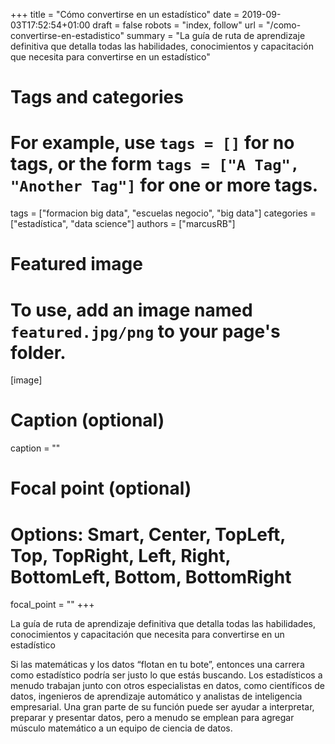 +++
title = "Cómo convertirse en un estadístico"
date = 2019-09-03T17:52:54+01:00
draft = false
robots = "index, follow"
url = "/como-convertirse-en-estadistico"
summary = "La guía de ruta de aprendizaje definitiva que detalla todas las habilidades, conocimientos y capacitación que necesita para convertirse en un estadístico"

# Tags and categories
# For example, use `tags = []` for no tags, or the form `tags = ["A Tag", "Another Tag"]` for one or more tags.
tags = ["formacion big data", "escuelas negocio", "big data"]
categories = ["estadística", "data science"]
authors = ["marcusRB"]



# Featured image
# To use, add an image named `featured.jpg/png` to your page's folder.
[image]
  # Caption (optional)
  caption = ""

  # Focal point (optional)
  # Options: Smart, Center, TopLeft, Top, TopRight, Left, Right, BottomLeft, Bottom, BottomRight
  focal_point = ""
+++

La guía de ruta de aprendizaje definitiva que detalla todas las habilidades, conocimientos y capacitación que necesita para convertirse en un estadístico

Si las matemáticas y los datos “flotan en tu bote”, entonces una carrera como estadístico podría ser justo lo que estás buscando.
Los estadísticos a menudo trabajan junto con otros especialistas en datos, como científicos de datos, ingenieros de aprendizaje automático y analistas de inteligencia empresarial. Una gran parte de su función puede ser ayudar a interpretar, preparar y presentar datos, pero a menudo se emplean para agregar músculo matemático a un equipo de ciencia de datos.
